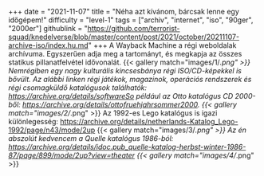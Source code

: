 +++
date = "2021-11-07"
title = "Néha azt kívánom, bárcsak lenne egy időgépem!"
difficulty = "level-1"
tags = ["archiv", "internet", "iso", "90ger", "2000er"]
githublink = "https://github.com/terrorist-squad/knedelverse/blob/master/content/post/2021/october/20211107-archive-iso/index.hu.md"
+++
A Wayback Machine a régi weboldalak archívuma. Egyszerűen adja meg a tartományt, és megkapja az összes statikus pillanatfelvétel idővonalát.
{{< gallery match="images/1/*.png" >}}
Nemrégiben egy nagy kulturális kincsesbánya régi ISO/CD-képekkel is bővült. Az alábbi linken régi játékok, magazinok, operációs rendszerek és régi csomagküldő katalógusok találhatók: https://archive.org/details/softwareSo például az Otto katalógus CD 2000-ből: https://archive.org/details/ottofruehjahrsommer2000.
{{< gallery match="images/2/*.png" >}}
Az 1992-es Lego katalógus is igazi különlegesség: https://archive.org/details/netherlands-Katalog_Lego-1992/page/n43/mode/2up
{{< gallery match="images/3/*.png" >}}
Az én abszolút kedvencem a Quelle katalógus 1986-ból: https://archive.org/details/idoc.pub_quelle-katalog-herbst-winter-1986-87/page/899/mode/2up?view=theater
{{< gallery match="images/4/*.png" >}}
